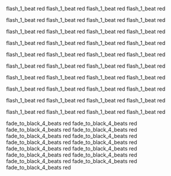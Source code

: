 flash_1_beat red
flash_1_beat red
flash_1_beat red
flash_1_beat red

flash_1_beat red
flash_1_beat red
flash_1_beat red
flash_1_beat red

flash_1_beat red
flash_1_beat red
flash_1_beat red
flash_1_beat red

flash_1_beat red
flash_1_beat red
flash_1_beat red
flash_1_beat red

flash_1_beat red
flash_1_beat red
flash_1_beat red
flash_1_beat red

flash_1_beat red
flash_1_beat red
flash_1_beat red
flash_1_beat red

flash_1_beat red
flash_1_beat red
flash_1_beat red
flash_1_beat red

flash_1_beat red
flash_1_beat red
flash_1_beat red
flash_1_beat red

flash_1_beat red
flash_1_beat red
flash_1_beat red
flash_1_beat red

flash_1_beat red
flash_1_beat red
flash_1_beat red
flash_1_beat red

fade_to_black_4_beats red
fade_to_black_4_beats red
fade_to_black_4_beats red
fade_to_black_4_beats red
fade_to_black_4_beats red
fade_to_black_4_beats red
fade_to_black_4_beats red
fade_to_black_4_beats red
fade_to_black_4_beats red
fade_to_black_4_beats red
fade_to_black_4_beats red
fade_to_black_4_beats red
fade_to_black_4_beats red
fade_to_black_4_beats red
fade_to_black_4_beats red
